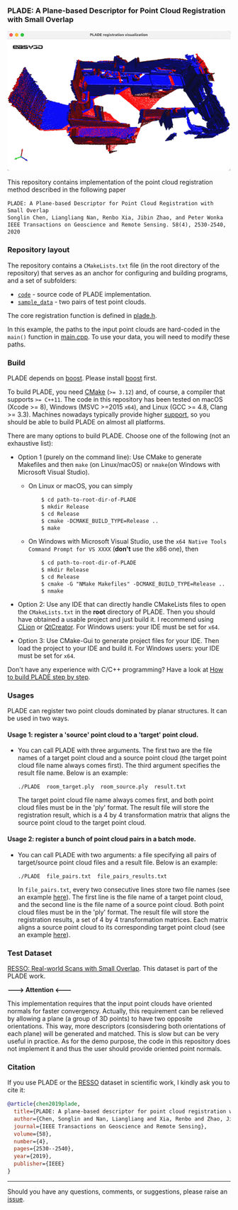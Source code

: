 ### PLADE: A Plane-based Descriptor for Point Cloud Registration with Small Overlap

<img src="./image/plade.png">

This repository contains implementation of the point cloud registration method described in the following paper

  ```
  PLADE: A Plane-based Descriptor for Point Cloud Registration with Small Overlap
  Songlin Chen, Liangliang Nan, Renbo Xia, Jibin Zhao, and Peter Wonka
  IEEE Transactions on Geoscience and Remote Sensing. 58(4), 2530-2540, 2020
  ```

### Repository layout
The repository contains a `CMakeLists.txt` file (in the root directory of the repository) that serves as an anchor for
configuring and building programs, and a set of subfolders:
* [`code`](https://github.com/chsl/PLADE/tree/master/code) - source code of PLADE implementation.
* [`sample_data`](https://github.com/chsl/PLADE/tree/master/sample_data) - two pairs of test point clouds.

The core registration function is defined in [plade.h](./code/PLADE/plade.h).

In this example, the paths to the input point clouds are hard-coded in the `main()` function in [main.cpp](https://github.com/chsl/PLADE/blob/9abacc087f2590452c592162ec1d2b2549a77271/code/PLADE/main.cpp#L48). 
To use your data, you will need to modify these paths.

### Build

PLADE depends on [boost](https://www.boost.org/). Please install [boost](https://www.boost.org/) first.

To build PLADE, you need [CMake](https://cmake.org/download/) (`>= 3.12`) and, of course, a compiler that supports `>= C++11`. The code in this repository has been tested on macOS (Xcode >= 8), Windows (MSVC >=2015 `x64`), and Linux (GCC >= 4.8, Clang >= 3.3). Machines
nowadays typically provide higher [support](https://en.cppreference.com/w/cpp/compiler_support), so you should be able
to build PLADE on almost all platforms.

There are many options to build PLADE. Choose one of the following (not an exhaustive list):

- Option 1 (purely on the command line): Use CMake to generate Makefiles and then `make` (on Linux/macOS) or `nmake`(on Windows with Microsoft
  Visual Studio).
    - On Linux or macOS, you can simply
      ```
          $ cd path-to-root-dir-of-PLADE
          $ mkdir Release
          $ cd Release
          $ cmake -DCMAKE_BUILD_TYPE=Release ..
          $ make
      ```
    - On Windows with Microsoft Visual Studio, use the `x64 Native Tools Command Prompt for VS XXXX` (**don't** use the x86 one), then
      ```
          $ cd path-to-root-dir-of-PLADE
          $ mkdir Release
          $ cd Release
          $ cmake -G "NMake Makefiles" -DCMAKE_BUILD_TYPE=Release ..
          $ nmake
      ```

- Option 2: Use any IDE that can directly handle CMakeLists files to open the `CMakeLists.txt` in the **root** directory of
  PLADE. Then you should have obtained a usable project and just build it. I recommend using
  [CLion](https://www.jetbrains.com/clion/) or [QtCreator](https://www.qt.io/product). For Windows users: your IDE must be set for `x64`.

- Option 3: Use CMake-Gui to generate project files for your IDE. Then load the project to your IDE and build it. For Windows users: your IDE must be set for `x64`.

Don't have any experience with C/C++ programming?
Have a look at <a href="https://github.com/LiangliangNan/Easy3D/blob/main/HowToBuild.md">How to build PLADE step by
step</a>.

### Usages

PLADE can register two point clouds dominated by planar structures. It can be used in two ways.


#### Usage 1: register a 'source' point cloud to a 'target' point cloud.

* You can call PLADE with three arguments. The first two are the file names of a target point
cloud and a source point cloud (the target point cloud file name always comes first). The
third argument specifies the result file name. Below is an example:

    ```commandline
    ./PLADE  room_target.ply  room_source.ply  result.txt
    ```

    The target point cloud file name always comes first, and both point cloud files must be in
the 'ply' format. The result file will store the registration result, which is a 4 by 4
transformation matrix that aligns the source point cloud to the target point cloud.

#### Usage 2: register a bunch of point cloud pairs in a batch mode.

* You can call PLADE with two arguments: a file specifying all pairs of target/source point cloud 
  files and a result file. Below is an example:

    ```commandline
    ./PLADE  file_pairs.txt  file_pairs_results.txt
    ```

    In ```file_pairs.txt```, every two consecutive lines store two file names (see an example 
[here](./sample_data/file_pairs.txt)). The first line is the file name of a target point cloud, 
and the second line is the file name of a source point cloud. Both point cloud files must be in
the 'ply' format. The result file will store the registration results, a set of 4 by 4 transformation 
matrices. Each matrix aligns a source point cloud to its corresponding target point cloud (see an 
example [here](./sample_data/file_pairs_results.txt)).

### Test Dataset

[RESSO: Real-world Scans with Small Overlap](https://3d.bk.tudelft.nl/liangliang/publications/2019/plade/resso.html).
This dataset is part of the PLADE work.

**---> Attention <---** 

This implementation requires that the input point clouds have oriented normals for faster convergency. Actually, this requirement can be relieved by allowing a plane (a group of 3D points) to have two opposite orientations. This way, more descriptors (consisdering both orientations of each plane) will be generated and matched. This is slow but can be very useful in practice. As for the demo purpose, the code in this repository does not implement it and thus the user should provide oriented point normals.

### Citation
If you use PLADE or the [RESSO](https://3d.bk.tudelft.nl/liangliang/publications/2019/plade/resso.html) dataset in scientific work, I kindly ask you to cite it:

```bibtex
@article{chen2019plade,
  title={PLADE: A plane-based descriptor for point cloud registration with small overlap},
  author={Chen, Songlin and Nan, Liangliang and Xia, Renbo and Zhao, Jibin and Wonka, Peter},
  journal={IEEE Transactions on Geoscience and Remote Sensing},
  volume={58},
  number={4},
  pages={2530--2540},
  year={2019},
  publisher={IEEE}
}
```
---------

Should you have any questions, comments, or suggestions, please raise an [issue](https://github.com/chsl/PLADE/issues).

